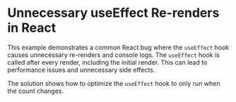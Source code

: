 # Unnecessary useEffect Re-renders in React

This example demonstrates a common React bug where the `useEffect` hook causes unnecessary re-renders and console logs.  The `useEffect` hook is called after every render, including the initial render. This can lead to performance issues and unnecessary side effects. 

The solution shows how to optimize the `useEffect` hook to only run when the count changes.